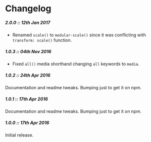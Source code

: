 # Changelog

##### **2.0.0** :: 12th Jan 2017

- Renamed `scale()` to `modular-scale()` since it was conflicting with `transform: scale()` function.

##### **1.0.3** :: 04th Nov 2016

- Fixed `all()` media shorthand changing `all` keywords to `media`.

##### **1.0.2** :: 24th Apr 2016

Documentation and readme tweaks. Bumping just to get it on npm.

##### **1.0.1** :: 17th Apr 2016

Documentation and readme tweaks. Bumping just to get it on npm.

##### **1.0.0** :: 17th Apr 2016

Initial release.